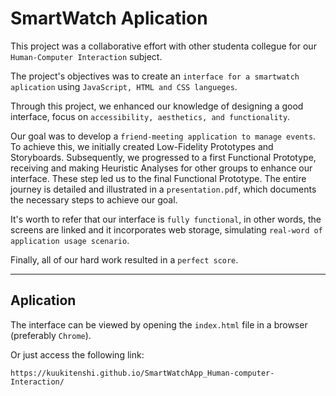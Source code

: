 # SmartWatch Aplication

This project was a collaborative effort with other studenta collegue for our ```Human-Computer Interaction``` subject.

The project's objectives was to create an ```interface for a smartwatch aplication``` using ```JavaScript, HTML and CSS langueges```.

Through this project, we enhanced our knowledge of designing a good interface, focus on ```accessibility, aesthetics, and functionality```. 

Our goal was to develop a ```friend-meeting application to manage events```. To achieve this, we initially created Low-Fidelity Prototypes and Storyboards. Subsequently, we progressed to a first Functional Prototype, receiving and making Heuristic Analyses for other groups to enhance our interface. These step led us to the final Functional Prototype. The entire journey is detailed and illustrated in a ```presentation.pdf```, which documents the necessary steps to achieve our goal.

It's worth to refer that our interface is ```fully functional```, in other words, the screens are linked and it incorporates web storage, simulating ```real-word of application usage scenario```.

Finally, all of our hard work resulted in a ```perfect score```.

---
## Aplication

The interface can be viewed by opening the ```index.html``` file in a browser (preferably ```Chrome```).

Or just access the following link:
```
https://kuukitenshi.github.io/SmartWatchApp_Human-computer-Interaction/
```
